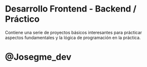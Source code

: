 # Desarrollo Frontend - Backend / Práctico

Contiene una serie de proyectos básicos interesantes para prácticar aspectos
fundamentales y la lógica de programación en la práctica.

# @Josegme_dev
